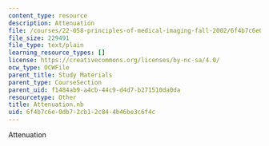 ```yaml
---
content_type: resource
description: Attenuation
file: /courses/22-058-principles-of-medical-imaging-fall-2002/6f4b7c6e0db72cb12c844b46be3c6f4c_Attenuation.nb
file_size: 229491
file_type: text/plain
learning_resource_types: []
license: https://creativecommons.org/licenses/by-nc-sa/4.0/
ocw_type: OCWFile
parent_title: Study Materials
parent_type: CourseSection
parent_uid: f1484ab9-a4cb-44c9-d4d7-b271510da0da
resourcetype: Other
title: Attenuation.nb
uid: 6f4b7c6e-0db7-2cb1-2c84-4b46be3c6f4c
---
```

Attenuation